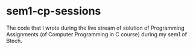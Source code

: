 # sem1-cp-sessions

The code that I wrote during the live stream of solution of Programming Assignments (of Computer Programming in C course) during my sem1 of Btech.

